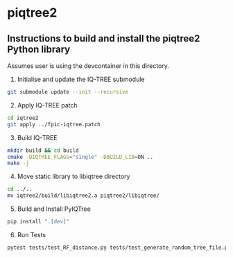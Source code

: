# piqtree2

## Instructions to build and install the piqtree2 Python library

Assumes user is using the devcontainer in this directory.

1. Initialise and update the IQ-TREE submodule

```bash
git submodule update --init --recursive
```

2. Apply IQ-TREE patch

```bash
cd iqtree2
git apply ../fpic-iqtree.patch
```

3. Build IQ-TREE

```bash
mkdir build && cd build
cmake -DIQTREE_FLAGS="single" -DBUILD_LIB=ON ..
make -j
```

4. Move static library to libiqtree directory

```bash
cd ../..
mv iqtree2/build/libiqtree2.a piqtree2/libiqtree/
```

5. Build and Install PyIQTree

```bash
pip install ".[dev]"
```

6. Run Tests

```bash
pytest tests/test_RF_distance.py tests/test_generate_random_tree_file.py
```